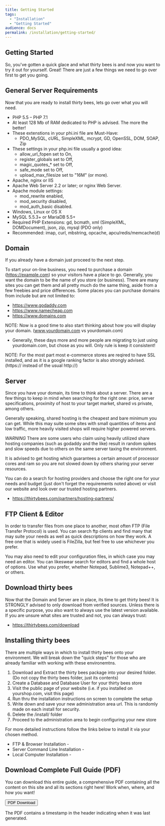 ```yaml
---
title: Getting Started
tags:
  - "Installation"
  - "Getting Started"
audience: docs
permalink: /installation/getting-started/
---
```


## Getting Started

So, you've gotten a quick glace and what thirty bees is and now you want to try it out for yourself.  Great!  There are just a few things we need to go over first to get you going.

## General Server Requirements

Now that you are ready to install thirty bees, lets go over what you will need.

* PHP 5.5 – PHP 7.1
 * At least 128 Mb of RAM dedicated to PHP is advised. The more the better!
 * These extenstions in your phi.ini file are Must-Have:
   * PDO_MySQL, cURL, SimpleXML, mcrypt, GD, OpenSSL, DOM, SOAP, Zip
 * These settings in your php.ini file usually a good idea:
   * allow_url_fopen set to On, 
    * register_globals set to Off,
    * magic_quotes_* set to Off,
    * safe_mode set to Off,
    * upload_max_filesize set to "16M" (or more).
* Apache, nginx or IIS
 * Apache Web Server 2.2 or later; or nginx Web Server.
  * Apache module settings: 
    * mod_rewrite enabled, 
    * mod_security disabled,
    * mod_auth_basic disabled.
* Windows, Linux or OS X
* MySQL 5.5.3+ or MariaDB 5.5+
* Required PHP Extensions: gd, bcmath, xml (SimpleXML, DOMDocument), json, zip, mysql (PDO only)
* Recommended: imap, curl, mbstring, opcache, apcu/redis/memcache(d)

## Domain

If you already have a domain just proceed to the next step.

To start your on-line business, you need to purchase a domain (https://example.com) so your visitors have a place to go.  Generally, you want the domain to be the name of you store (or business).  There are many sites you can get them and all pretty much do the same thing, aside from a few freebies and price differences.  Some places you can purchase domains from include but are not limited to:

* https://www.godaddy.com
* https://www.namecheap.com
* https://www.domains.com

NOTE: Now is a good time to also start thinking about how you will display your domain. (www.yourdomain.com vs yourdomain.com)
* Generally, these days more and more people are migrating to just using yourdomain.com, but chose as you will.  Only rule is keep it consistent!

NOTE: For the most part most e-commerce stores are reqired to have SSL installed, and as it is a google ranking factor is also strongly advised. (https:// instead of the usual http://)

## Server

Since you have your domain, its time to think about a server.  There are a few things to keep in mind when searching for the right one: price, server specifications, proximity of host to your target market, shared vs private, among others.  

Generally speaking, shared hosting is the cheapest and bare minimum you can get.  While this may suite some sites with small quantities of items and low traffic, more heavily visited shops will require higher powered servers.  

*WARNING*  There are some users who claim using heavily utilized share hosting companies (such as godaddy and the like) result in random spikes and slow speeds due to others on the same server taxing the environment. 

It is advised to get hosting which guarantees a certain amount of processor cores and ram so you are not slowed down by others sharing your server resources.

You can do a search for hosting providers and choose the right one for your needs and budget (just don't forget the requirements noted above) or visit our website and look over our trusted hosting partners.  

* https://thirtybees.com/partners/hosting-partners/

## FTP Client & Editor

In order to transfer files from one place to another, most often FTP (File Transfer Protocol) is used.  You can search ftp clients and find many that may suite your needs as well as quick descriptions on how they work.  A free one that is widely used is FileZilla, but feel free to use whichever you prefer.

You may also need to edit your configuration files, in which case you may need an editor.  You can likeswear search for editors and find a whole host of options.  Use what you prefer, whether Notepad, Sublime3, Notepad++, or others.

## Download thirty bees

Now that the Domain and Server are in place, its time to get thirty bees!  It is STRONGLY advised to only download from verified sources.  Unless there is a specific purpose, you also want to always use the latest version available.  If you are unsure what sites are trusted and not, you can always trust:

* https://thirtybees.com/download

## Installing thirty bees

There are multiple ways in which to install thirty bees onto your environment.  We will break down the "quick steps" for those who are already familiar with working with these environemtns.  

 1. Download and Extract the thirty bees package into your desired folder. (Do not copy the thirty bees folder, just its contents)
 2. Create a Database and Database User for your thirty bees store
 3. Visit the public page of your website (i.e. if you installed on yourshop.com, visit this page)
 4. Run thru the installation instructions on screen to complete the setup
 5. Write down and save your new administration area url.  This is randomly made on each install for security. 
 5. Delete the /install/ folder
 6. Proceed to the administration area to begin configuring your new store

For more detailed instructions follow the links below to install it via your chosen method.

* FTP & Browser Installation - 
* Server Command Line Installation - 
* Local Computer Installation - 

## Download Complete Full Guide (PDF)

You can download this entire guide, a comprehensive PDF containing all the content on this site and all its sections right here!  Work when, where, and how you want!

<a target="_blank" class="noCrossRef" href="{{base}}/thirtybees/pdf/thirtybees_devdocs.pdf"><button type="button" class="btn btn-default" aria-label="Left Align"><span class="glyphicon glyphicon-download-alt" aria-hidden="true"></span> PDF Download</button></a>

The PDF contains a timestamp in the header indicating when it was last generated. 